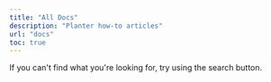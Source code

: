 ```yaml
---
title: "All Docs"
description: "Planter how-to articles"
url: "docs"
toc: true
---
```


If you can't find what you're looking for, try using the search button.
